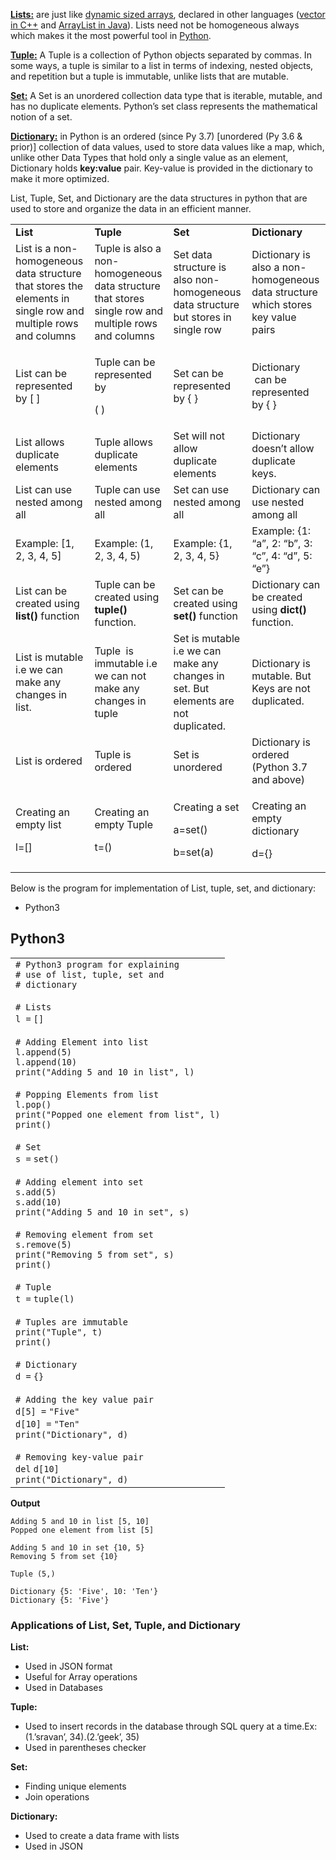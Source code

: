 [**Lists:**](https://www.geeksforgeeks.org/python-list/) are just like [dynamic sized arrays](https://www.geeksforgeeks.org/how-do-dynamic-arrays-work/), declared in other languages ([vector in C++](https://www.geeksforgeeks.org/vector-in-cpp-stl/) and [ArrayList in Java](https://www.geeksforgeeks.org/arraylist-in-java/)). Lists need not be homogeneous always which makes it the most powerful tool in [Python](https://www.geeksforgeeks.org/python-programming-language/).

[**Tuple:**](https://www.geeksforgeeks.org/tuples-in-python/) A Tuple is a collection of Python objects separated by commas. In some ways, a tuple is similar to a list in terms of indexing, nested objects, and repetition but a tuple is immutable, unlike lists that are mutable.

[**Set:**](https://www.geeksforgeeks.org/sets-in-python/) A Set is an unordered collection data type that is iterable, mutable, and has no duplicate elements. Python’s set class represents the mathematical notion of a set.

[**Dictionary:**](https://www.geeksforgeeks.org/python-dictionary/) in Python is an ordered (since Py 3.7) \[unordered (Py 3.6 & prior)\] collection of data values, used to store data values like a map, which, unlike other Data Types that hold only a single value as an element, Dictionary holds **key:value** pair. Key-value is provided in the dictionary to make it more optimized.



List, Tuple, Set, and Dictionary are the data structures in python that are used to store and organize the data in an efficient manner.

<table><tbody><tr><td><strong>List</strong></td><td><strong>Tuple</strong></td><td><strong>Set</strong></td><td><strong>Dictionary</strong></td></tr><tr><td>List is a non-homogeneous data structure that stores the elements in single row and multiple rows and columns</td><td>Tuple is also a non-homogeneous data structure that stores single row and multiple rows and columns</td><td>Set data structure is also non-homogeneous data structure but stores in single row</td><td>Dictionary is also a non-homogeneous data structure which stores key value pairs</td></tr><tr><td>List can be represented by [ ]</td><td><p>Tuple can be represented by &nbsp;</p><p>( )</p></td><td>Set can be represented by { }</td><td>Dictionary &nbsp;can be represented by { }</td></tr><tr><td>List allows duplicate elements</td><td>Tuple allows duplicate elements</td><td>Set will not allow duplicate elements</td><td>Dictionary doesn’t allow duplicate keys.</td></tr><tr><td>List can use nested among all</td><td>Tuple can use nested among all</td><td>Set can use nested among all</td><td>Dictionary can use nested among all</td></tr><tr><td>Example: [1, 2, 3, 4, 5]</td><td>Example: (1, 2, 3, 4, 5)</td><td>Example: {1, 2, 3, 4, 5}</td><td>Example: {1: “a”, 2: “b”, 3: “c”, 4: “d”, 5: “e”}</td></tr><tr><td>List can be created using <strong>list() </strong>function</td><td>Tuple can be created using <strong>tuple()</strong> function.</td><td>Set can be created using <strong>set()</strong> function</td><td>Dictionary can be created using <strong>dict() </strong>function.</td></tr><tr><td>List is mutable i.e we can make any changes in list.</td><td>Tuple &nbsp;is immutable i.e we can not make any changes in tuple</td><td>Set is mutable i.e we can make any changes in set. But elements are not duplicated.</td><td>Dictionary is mutable. But Keys are not duplicated.</td></tr><tr><td>List is ordered</td><td>Tuple is ordered</td><td>Set is unordered</td><td>Dictionary is ordered (Python 3.7 and above)</td></tr><tr><td><p>Creating an empty list</p><p>l=[]</p></td><td><p>Creating an empty Tuple</p><p>t=()</p></td><td><p>Creating a set</p><p>a=set()</p><div id="GFG_AD_gfg_outstream_incontent"></div><p>b=set(a)</p></td><td><p>Creating an empty dictionary</p><p>d={}</p></td></tr></tbody></table>

Below is the program for implementation of List, tuple, set, and dictionary:

-   Python3

## Python3

  

  
  

<table border="0" cellpadding="0" cellspacing="0"><tbody><tr><td class="code"><div class="container"><div class="line number1 index0 alt2"><code class="comments"># Python3 program for explaining</code></div><div class="line number2 index1 alt1"><code class="comments"># use of list, tuple, set and</code></div><div class="line number3 index2 alt2"><code class="comments"># dictionary</code></div><div class="line number4 index3 alt1">&nbsp;</div><div class="line number5 index4 alt2"><code class="comments"># Lists</code></div><div class="line number6 index5 alt1"><code class="plain">l </code><code class="keyword">=</code> <code class="plain">[]</code></div><div class="line number7 index6 alt2">&nbsp;</div><div class="line number8 index7 alt1"><code class="comments"># Adding Element into list</code></div><div class="line number9 index8 alt2"><code class="plain">l.append(</code><code class="value">5</code><code class="plain">)</code></div><div class="line number10 index9 alt1"><code class="plain">l.append(</code><code class="value">10</code><code class="plain">)</code></div><div class="line number11 index10 alt2"><code class="keyword">print</code><code class="plain">(</code><code class="string">"Adding 5 and 10 in list"</code><code class="plain">, l)</code></div><div class="line number12 index11 alt1">&nbsp;</div><div class="line number13 index12 alt2"><code class="comments"># Popping Elements from list</code></div><div class="line number14 index13 alt1"><code class="plain">l.pop()</code></div><div class="line number15 index14 alt2"><code class="functions">print</code><code class="plain">(</code><code class="string">"Popped one element from list"</code><code class="plain">, l)</code></div><div class="line number16 index15 alt1"><code class="keyword">print</code><code class="plain">()</code></div><div class="line number17 index16 alt2">&nbsp;</div><div class="line number18 index17 alt1"><code class="comments"># Set</code></div><div class="line number19 index18 alt2"><code class="plain">s </code><code class="keyword">=</code> <code class="functions">set</code><code class="plain">()</code></div><div class="line number20 index19 alt1">&nbsp;</div><div class="line number21 index20 alt2"><code class="comments"># Adding element into set</code></div><div class="line number22 index21 alt1"><code class="plain">s.add(</code><code class="value">5</code><code class="plain">)</code></div><div class="line number23 index22 alt2"><code class="plain">s.add(</code><code class="value">10</code><code class="plain">)</code></div><div class="line number24 index23 alt1"><code class="keyword">print</code><code class="plain">(</code><code class="string">"Adding 5 and 10 in set"</code><code class="plain">, s)</code></div><div class="line number25 index24 alt2">&nbsp;</div><div class="line number26 index25 alt1"><code class="comments"># Removing element from set</code></div><div class="line number27 index26 alt2"><code class="plain">s.remove(</code><code class="value">5</code><code class="plain">)</code></div><div class="line number28 index27 alt1"><code class="keyword">print</code><code class="plain">(</code><code class="string">"Removing 5 from set"</code><code class="plain">, s)</code></div><div class="line number29 index28 alt2"><code class="functions">print</code><code class="plain">()</code></div><div class="line number30 index29 alt1">&nbsp;</div><div class="line number31 index30 alt2"><code class="comments"># Tuple</code></div><div class="line number32 index31 alt1"><code class="plain">t </code><code class="keyword">=</code> <code class="functions">tuple</code><code class="plain">(l)</code></div><div class="line number33 index32 alt2">&nbsp;</div><div class="line number34 index33 alt1"><code class="comments"># Tuples are immutable</code></div><div class="line number35 index34 alt2"><code class="keyword">print</code><code class="plain">(</code><code class="string">"Tuple"</code><code class="plain">, t)</code></div><div class="line number36 index35 alt1"><code class="functions">print</code><code class="plain">()</code></div><div class="line number37 index36 alt2">&nbsp;</div><div class="line number38 index37 alt1"><code class="comments"># Dictionary</code></div><div class="line number39 index38 alt2"><code class="plain">d </code><code class="keyword">=</code> <code class="plain">{}</code></div><div class="line number40 index39 alt1">&nbsp;</div><div class="line number41 index40 alt2"><code class="comments"># Adding the key value pair</code></div><div class="line number42 index41 alt1"><code class="plain">d[</code><code class="value">5</code><code class="plain">] </code><code class="keyword">=</code> <code class="string">"Five"</code></div><div class="line number43 index42 alt2"><code class="plain">d[</code><code class="value">10</code><code class="plain">] </code><code class="keyword">=</code> <code class="string">"Ten"</code></div><div class="line number44 index43 alt1"><code class="keyword">print</code><code class="plain">(</code><code class="string">"Dictionary"</code><code class="plain">, d)</code></div><div class="line number45 index44 alt2">&nbsp;</div><div class="line number46 index45 alt1"><code class="comments"># Removing key-value pair</code></div><div class="line number47 index46 alt2"><code class="keyword">del</code> <code class="plain">d[</code><code class="value">10</code><code class="plain">]</code></div><div class="line number48 index47 alt1"><code class="functions">print</code><code class="plain">(</code><code class="string">"Dictionary"</code><code class="plain">, d)</code></div></div></td></tr></tbody></table>

**Output**

```
Adding 5 and 10 in list [5, 10]
Popped one element from list [5]

Adding 5 and 10 in set {10, 5}
Removing 5 from set {10}

Tuple (5,)

Dictionary {5: 'Five', 10: 'Ten'}
Dictionary {5: 'Five'}
```

### Applications of List, Set, Tuple, and Dictionary

**List:**

-   Used in JSON format
-   Useful for Array operations
-   Used in Databases

**Tuple:**

-   Used to insert records in the database through SQL query at a time.Ex: (1.’sravan’, 34).(2.’geek’, 35)
-   Used in parentheses checker

**Set:**

-   Finding unique elements
-   Join operations

**Dictionary:**

-   Used to create a data frame with lists
-   Used in JSON

